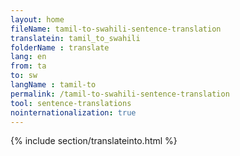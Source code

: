 ```yaml
---
layout: home
fileName: tamil-to-swahili-sentence-translation
translatein: tamil_to_swahili
folderName : translate
lang: en
from: ta
to: sw
langName : tamil-to
permalink: /tamil-to-swahili-sentence-translation
tool: sentence-translations
nointernationalization: true
---
```

{% include section/translateinto.html %}
